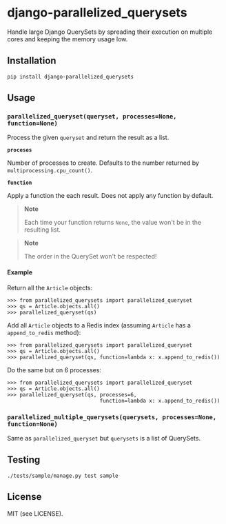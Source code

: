 # django-parallelized_querysets

Handle large Django QuerySets by spreading their execution on multiple cores
and keeping the memory usage low.


## Installation

    pip install django-parallelized_querysets


## Usage

### `parallelized_queryset(queryset, processes=None, function=None)`

Process the given `queryset` and return the result as a list.

**`proceses`**

Number of processes to create. Defaults to the number returned by
`multiprocessing.cpu_count()`.

**`function`**

Apply a function the each result. Does not apply any function by default.


> **Note**
> 
> Each time your function returns `None`, the value won't be in the resulting
> list.


> **Note**
> 
> The order in the QuerySet won't be respected!

#### Example

Return all the `Article` objects:

    >>> from parallelized_querysets import parallelized_queryset
    >>> qs = Article.objects.all()
    >>> parallelized_queryset(qs)

Add all `Article` objects to a Redis index (assuming `Article` has
a `append_to_redis` method):

    >>> from parallelized_querysets import parallelized_queryset
    >>> qs = Article.objects.all()
    >>> parallelized_queryset(qs, function=lambda x: x.append_to_redis())


Do the same but on 6 processes:

    >>> from parallelized_querysets import parallelized_queryset
    >>> qs = Article.objects.all()
    >>> parallelized_queryset(qs, processes=6,
                                  function=lambda x: x.append_to_redis())


### `parallelized_multiple_querysets(querysets, processes=None, function=None)`

Same as `parallelized_queryset` but `querysets` is a list of QuerySets.


## Testing

    ./tests/sample/manage.py test sample

## License

MIT (see LICENSE).
